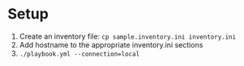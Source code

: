 # Setup

1. Create an inventory file: `cp sample.inventory.ini inventory.ini`
2. Add hostname to the appropriate inventory.ini sections
3. `./playbook.yml --connection=local`
